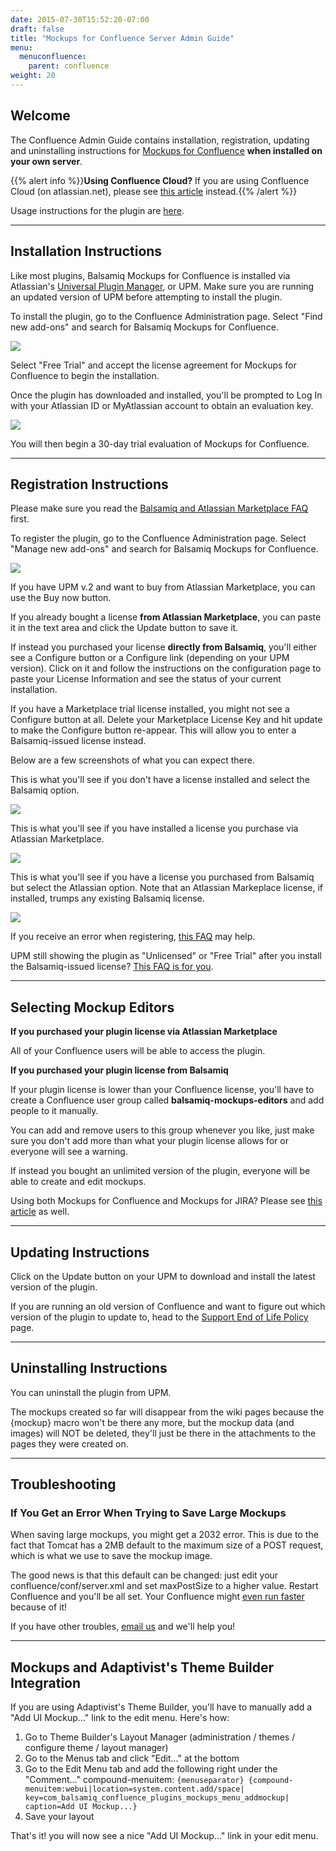 ```yaml
---
date: 2015-07-30T15:52:20-07:00
draft: false
title: "Mockups for Confluence Server Admin Guide"
menu:
  menuconfluence:
    parent: confluence
weight: 20
---
```


## Welcome

The Confluence Admin Guide contains installation, registration, updating and uninstalling instructions for [Mockups for Confluence](https://marketplace.atlassian.com/plugins/com.balsamiq.confluence.plugins.mockups/cloud/overview) **when installed on your own server**.

{{% alert info %}}**Using Confluence Cloud?** If you are using Confluence Cloud (on atlassian.net), please see [this article](/confluence/admin-guide-cloud/) instead.{{% /alert %}}

Usage instructions for the plugin are [here](/confluence/user-guide).

* * *

## Installation Instructions

Like most plugins, Balsamiq Mockups for Confluence is installed via Atlassian's [Universal Plugin Manager](https://plugins.atlassian.com/plugins/com.atlassian.upm.atlassian-universal-plugin-manager-plugin), or UPM. Make sure you are running an updated version of UPM before attempting to install the plugin.

To install the plugin, go to the Confluence Administration page. Select "Find new add-ons" and search for Balsamiq Mockups for Confluence.

![](//media.balsamiq.com/img/support/installation/confluence-install-server1.png)

Select "Free Trial" and accept the license agreement for Mockups for Confluence to begin the installation.

Once the plugin has downloaded and installed, you'll be prompted to Log In with your Atlassian ID or MyAtlassian account to obtain an evaluation key.

![](//media.balsamiq.com/img/support/installation/confluence-jira-install-server3.png)

You will then begin a 30-day trial evaluation of Mockups for Confluence.

* * *

## Registration Instructions

Please make sure you read the [Balsamiq and Atlassian Marketplace FAQ](https://support.balsamiq.com/sales/marketplace/) first.

To register the plugin, go to the Confluence Administration page. Select "Manage new add-ons" and search for Balsamiq Mockups for Confluence.

![](//media.balsamiq.com/img/support/installation/confluence-reg-server1.png)

If you have UPM v.2 and want to buy from Atlassian Marketplace, you can use the Buy now button.

If you already bought a license **from Atlassian Marketplace**, you can paste it in the text area and click the Update button to save it.

If instead you purchased your license **directly from Balsamiq**, you'll either see a Configure button or a Configure link (depending on your UPM version). Click on it and follow the instructions on the configuration page to paste your License Information and see the status of your current installation.

If you have a Marketplace trial license installed, you might not see a Configure button at all. Delete your Marketplace License Key and hit update to make the Configure button re-appear. This will allow you to enter a Balsamiq-issued license instead.

Below are a few screenshots of what you can expect there.

This is what you'll see if you don't have a license installed and select the Balsamiq option.

![](//media.balsamiq.com/img/support/docs/confluence/adminguide/cfg_00.png)

This is what you'll see if you have installed a license you purchase via Atlassian Marketplace.

![](//media.balsamiq.com/img/support/docs/confluence/adminguide/cfg_1.png)

This is what you'll see if you have a license you purchased from Balsamiq but select the Atlassian option. Note that an Atlassian Markeplace license, if installed, trumps any existing Balsamiq license.

![](//media.balsamiq.com/img/support/docs/confluence/adminguide/cfg_010.png)

If you receive an error when registering, [this FAQ](https://support.balsamiq.com/plugins/failedtovalidatelicense/) may help.

UPM still showing the plugin as "Unlicensed" or "Free Trial" after you install the Balsamiq-issued license? [This FAQ is for you](https://support.balsamiq.com/plugins/atlassianlicensenotshowing/).

* * *

## Selecting Mockup Editors

**If you purchased your plugin license via Atlassian Marketplace**

All of your Confluence users will be able to access the plugin.

**If you purchased your plugin license from Balsamiq**

If your plugin license is lower than your Confluence license, you'll have to create a Confluence user group called **balsamiq-mockups-editors** and add people to it manually.

You can add and remove users to this group whenever you like, just make sure you don't add more than what your plugin license allows for or everyone will see a warning.

If instead you bought an unlimited version of the plugin, everyone will be able to create and edit mockups.

Using both Mockups for Confluence and Mockups for JIRA? Please see [this article](https://support.balsamiq.com/plugins/atlassianldap/) as well.

* * *

## Updating Instructions

Click on the Update button on your UPM to download and install the latest version of the plugin.

If you are running an old version of Confluence and want to figure out which version of the plugin to update to, head to the [Support End of Life Policy](https://support.balsamiq.com/sales/atlassianeol/) page.

* * *

## Uninstalling Instructions

You can uninstall the plugin from UPM.

The mockups created so far will disappear from the wiki pages because the {mockup} macro won't be there any more, but the mockup data (and images) will NOT be deleted, they'll just be there in the attachments to the pages they were created on.

* * *

## Troubleshooting

### If You Get an Error When Trying to Save Large Mockups

When saving large mockups, you might get a 2032 error. This is due to the fact that Tomcat has a 2MB default to the maximum size of a POST request, which is what we use to save the mockup image.

The good news is that this default can be changed: just edit your confluence/conf/server.xml and set maxPostSize to a higher value. Restart Confluence and you'll be all set. Your Confluence might [even run faster](http://confluence.atlassian.com/display/CONFKB/Slow+Page+Rendering+of+Large+Pages+Due+to+HTTP+POST+Limitations) because of it!

If you have other troubles, [email us](https://balsamiq.com/company/contact/#/t/m4c) and we'll help you!

* * *

## Mockups and Adaptivist's Theme Builder Integration

If you are using Adaptivist's Theme Builder, you'll have to manually add a "Add UI Mockup..." link to the edit menu. Here's how:

1.  Go to Theme Builder's Layout Manager (administration / themes / configure theme / layout manager)
2.  Go to the Menus tab and click "Edit..." at the bottom
3.  Go to the Edit Menu tab and add the following right under the "Comment..." compound-menuitem:
     `{menuseparator}
     {compound-menuitem:webui|location=system.content.add/space|
     key=com_balsamiq_confluence_plugins_mockups_menu_addmockup|
     caption=Add UI Mockup...}`
4.  Save your layout

That's it! you will now see a nice "Add UI Mockup..." link in your edit menu.